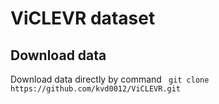 # ViCLEVR dataset
## Download data
Download data directly by command
` git clone https://github.com/kvd0012/ViCLEVR.git` 
